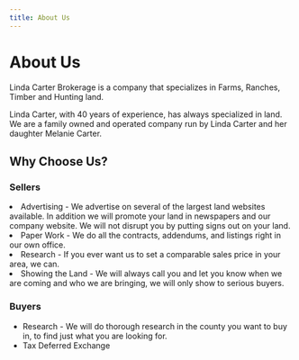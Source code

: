```yaml
---
title: About Us
---
```


# About Us

Linda Carter Brokerage is a company that specializes in Farms, Ranches, Timber and Hunting land.

Linda Carter, with 40 years of experience, has always specialized in land. We are a family owned and operated company run by Linda Carter and her daughter Melanie Carter.

## Why Choose Us?

<div class="row">
  <div class="col text-blurb">
    <h3>Sellers</h3>
      <li>Advertising - We advertise on several of the largest land websites available.  In addition we will promote your land in newspapers and our company website.  We will not disrupt you by putting signs out on your land.</li>
      <li>Paper Work - We do all the contracts, addendums, and listings right in our own office.</li>
      <li>Research - If you ever want us to set a comparable sales price in your area, we can.</li>
      <li>Showing the Land - We will always call you and let you know when we are coming and who we are bringing, we will only show to serious buyers.
  </div>
  <div class="col text-blurb">
    <h3>Buyers</h3>
    <ul>
      <li>Research - We will do thorough research in the county you want to buy in, to find just what you are looking for.</li>
      <li>Tax Deferred Exchange</li>
    </ul>
  </div>
</div>
